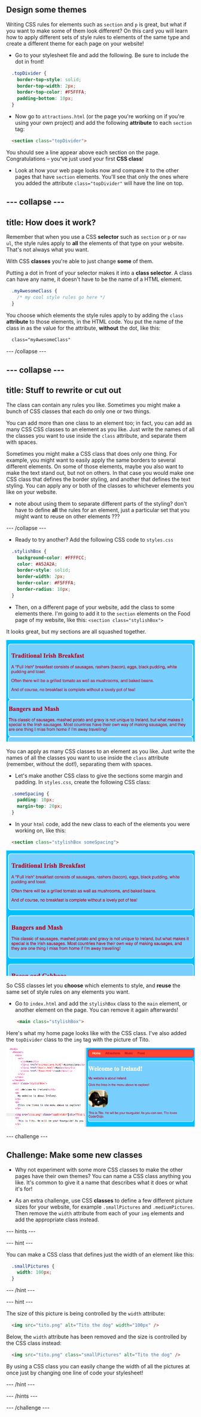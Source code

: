 ## Design some themes

Writing CSS rules for elements such as `section` and `p` is great, but what if you want to make some of them look different? On this card you will learn how to apply different sets of style rules to elements of the same type and create a different theme for each page on your website!


+ Go to your stylesheet file and add the following. Be sure to include the dot in front!
  
```css
  .topDivider {
    border-top-style: solid;
    border-top-width: 2px;
    border-top-color: #F5FFFA;
    padding-bottom: 10px;
  }
```

+ Now go to `attractions.html` \(or the page you're working on if you're using your own project\) and add the following **attribute** to each `section` tag:

```html
  <section class="topDivider">
```

You should see a line appear above each section on the page. Congratulations – you've just used your first **CSS class**!

+ Look at how your web page looks now and compare it to the other pages that have `section` elements. You'll see that only the ones where you added the attribute `class="topDivider"` will have the line on top.

--- collapse ---
---
title: How does it work?
---

Remember that when you use a CSS **selector** such as `section` or `p` or `nav ul`, the style rules apply to **all** the elements of that type on your website. That's not always what you want.

With CSS **classes** you're able to just change **some** of them. 

Putting a dot in front of your selector makes it into a **class selector**. A class can have any name, it doesn't have to be the name of a HTML element.

```css
  .myAwesomeClass {
    /* my cool style rules go here */
  }
```

You choose which elements the style rules apply to by adding the `class` **attribute** to those elements, in the HTML code. You put the name of the class in as the value for the attribute, **without** the dot, like this:

```html
  class="myAwesomeClass"
```

--- /collapse ---

--- collapse ---
---
title: Stuff to rewrite or cut out
---

The class can contain any rules you like. Sometimes you might make a bunch of CSS classes that each do only one or two things.

You can add more than one class to an element too; in fact, you can add as many CSS CSS classes to an element as you like. Just write the names of all the classes you want to use inside the `class` attribute, and separate them with spaces.

Sometimes you might make a CSS class that does only one thing. For example, you might want to easily apply the same borders to several different elements. On some of those elements, maybe you also want to make the text stand out, but not on others. In that case you would make one CSS class that defines the border styling, and another that defines the text styling. You can apply any or both of the classes to whichever elements you like on your website.

- note about using them to separate different parts of the styling? don't have to define **all** the rules for an element, just a particular set that you might want to reuse on other elements ???

--- /collapse ---

 + Ready to try another? Add the following CSS code to `styles.css`

```css
  .stylishBox {
    background-color: #FFFFCC;
    color: #A52A2A;
    border-style: solid;
    border-width: 2px;
    border-color: #F5FFFA;
    border-radius: 10px;
  }
```

+ Then, on a different page of your website, add the class to some elements there. I'm going to add it to the `section` elements on the Food page of my website, like this: `<section class="stylishBox">`

It looks great, but my sections are all squashed together.

![Nice looking sections squashed together](images/squashedSections.png)

You can apply as many CSS classes to an element as you like. Just write the names of all the classes you want to use inside the `class` attribute (remember, without the dot!), separating them with spaces.

+ Let's make another CSS class to give the sections some margin and padding. In `styles.css`, create the following CSS class:

```css
  .someSpacing {
    padding: 10px;
    margin-top: 20px;
  }
```

+ In your `html` code, add the new class to each of the elements you were working on, like this:

```html
  <section class="stylishBox someSpacing">
```

![Sections with margin and padding added](images/sectionsWithSpacing.png)

So CSS classes let you **choose** which elements to style, and **reuse** the same set of style rules on any elements you want.

+ Go to `index.html` and add the `stylishBox` class to the `main` element, or another element on the page. You can remove it again afterwards!

```html
    <main class="stylishBox">	
```

Here's what my home page looks like with the CSS class. I've also added the `topDivider` class to the `img` tag with the picture of Tito.

![CSS classes being used on the home page](images/homePageWithClasses.png)

--- challenge ---

## Challenge: Make some new classes

+ Why not experiment with some more CSS classes to make the other pages have their own themes? You can name a CSS class anything you like. It's common to give it a name that describes what it does or what it's for!

+ As an extra challenge, use CSS **classes** to define a few different picture sizes for your website, for example `.smallPictures` and `.mediumPictures`. Then remove the `width` attribute from each of your `img` elements and add the appropriate class instead.

--- hints ---

--- hint ---

You can make a CSS class that defines just the width of an element like this:

```css
  .smallPictures {
    width: 100px;
  }
```

--- /hint ---

--- hint ---

The size of this picture is being controlled by the `width` attribute:

```html
  <img src="tito.png" alt="Tito the dog" width="100px" />  		
```

Below, the `width` attribute has been removed and the size is controlled by the CSS class instead:

```html
  <img src="tito.png" class="smallPictures" alt="Tito the dog" />  		
```

By using a CSS class you can easily change the width of all the pictures at once just by changing one line of code your stylesheet!

--- /hint ---

--- /hints ---


--- /challenge ---
